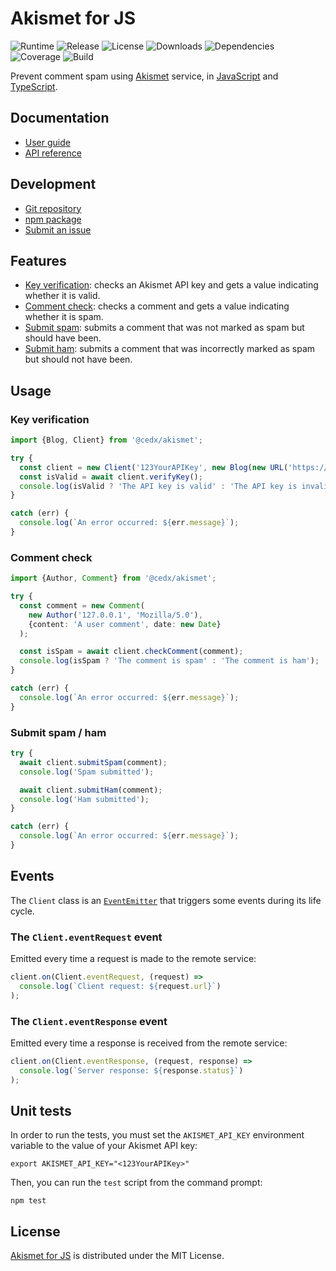 # Akismet for JS
![Runtime](https://img.shields.io/badge/node-%3E%3D10.15-brightgreen.svg) ![Release](https://img.shields.io/npm/v/@cedx/akismet.svg) ![License](https://img.shields.io/npm/l/@cedx/akismet.svg) ![Downloads](https://img.shields.io/npm/dt/@cedx/akismet.svg) ![Dependencies](https://david-dm.org/cedx/akismet.js.svg) ![Coverage](https://coveralls.io/repos/github/cedx/akismet.js/badge.svg) ![Build](https://travis-ci.com/cedx/akismet.js.svg)

Prevent comment spam using [Akismet](https://akismet.com) service,
in [JavaScript](https://developer.mozilla.org/en-US/docs/Web/JavaScript) and [TypeScript](https://www.typescriptlang.org).

## Documentation
- [User guide](https://dev.belin.io/akismet.js)
- [API reference](https://dev.belin.io/akismet.js/api)

## Development
- [Git repository](https://github.com/cedx/akismet.js)
- [npm package](https://www.npmjs.com/package/@cedx/akismet)
- [Submit an issue](https://github.com/cedx/akismet.js/issues)

## Features
- [Key verification](https://akismet.com/development/api/#verify-key): checks an Akismet API key and gets a value indicating whether it is valid.
- [Comment check](https://akismet.com/development/api/#comment-check): checks a comment and gets a value indicating whether it is spam.
- [Submit spam](https://akismet.com/development/api/#submit-spam): submits a comment that was not marked as spam but should have been.
- [Submit ham](https://akismet.com/development/api/#submit-ham): submits a comment that was incorrectly marked as spam but should not have been.

## Usage

### Key verification

```ts
import {Blog, Client} from '@cedx/akismet';

try {
  const client = new Client('123YourAPIKey', new Blog(new URL('https://www.yourblog.com')));
  const isValid = await client.verifyKey();
  console.log(isValid ? 'The API key is valid' : 'The API key is invalid');
}

catch (err) {
  console.log(`An error occurred: ${err.message}`);
}
```

### Comment check

```ts
import {Author, Comment} from '@cedx/akismet';

try {
  const comment = new Comment(
    new Author('127.0.0.1', 'Mozilla/5.0'),
    {content: 'A user comment', date: new Date}
  );

  const isSpam = await client.checkComment(comment);
  console.log(isSpam ? 'The comment is spam' : 'The comment is ham');
}

catch (err) {
  console.log(`An error occurred: ${err.message}`);
}
```

### Submit spam / ham

```ts
try {
  await client.submitSpam(comment);
  console.log('Spam submitted');

  await client.submitHam(comment);
  console.log('Ham submitted');
}

catch (err) {
  console.log(`An error occurred: ${err.message}`);
}
```

## Events
The `Client` class is an [`EventEmitter`](https://nodejs.org/api/events.html) that triggers some events during its life cycle.

### The `Client.eventRequest` event
Emitted every time a request is made to the remote service:

```ts
client.on(Client.eventRequest, (request) =>
  console.log(`Client request: ${request.url}`)
);
```

### The `Client.eventResponse` event
Emitted every time a response is received from the remote service:

```ts
client.on(Client.eventResponse, (request, response) =>
  console.log(`Server response: ${response.status}`)
);
```

## Unit tests
In order to run the tests, you must set the `AKISMET_API_KEY` environment variable to the value of your Akismet API key:

```shell
export AKISMET_API_KEY="<123YourAPIKey>"
```

Then, you can run the `test` script from the command prompt:

```shell
npm test
```

## License
[Akismet for JS](https://dev.belin.io/akismet.js) is distributed under the MIT License.
